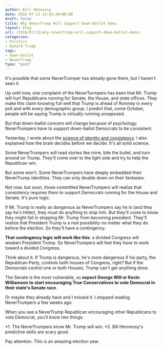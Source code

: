 ```yaml
---
author: Bill Hennessy
date: 2016-07-13 14:55:36+00:00
draft: false
title: Why NeverTrump Will Support Down-Ballot Dems
layout: blog
url: /2016/07/13/why-nevertrump-will-support-down-ballot-dems/
categories:
- Politics
- Donald Trump
tags:
- down-ballot
- NeverTrump
type: "post"
---
```


It's possible that some NeverTrumper has already gone there, but I haven't seen it.

Up until now, one complaint of the NeverTurmpers has been that Mr. Trump will hurt Republicans running for Senate, the House, and state offices. They make this claim knowing full well that Trump is ahead of Romney in every poll and with every demographic group. I predict that, come October, people will be saying Trump is virtually running unopposed.

But that down-ballot concern will change because of psychology. NeverTrumpers have to support down-ballot Democrats to be consistent.

Yesterday, I wrote about the [science of identity and consistency](https://hennessysview.com/2016/07/12/what-happens-you-identify-as-nevertrump/). I also explained how the brain decides before we decide. It's all solid science.

Some NeverTrumpers will read stories like mine, bite the bullet, and turn around on Trump. They'll come over to the light side and try to help the Republican win.

But some won't. Some NeverTrumpers have deeply embedded their NeverTrump identities. They can only double down on their fantasies.

Not now, but soon, those committed NeverTrumpers will realize that consistency requires them to support Democrats running for the House and Senate. It's pure logic.

If Mr. Trump is really as dangerous as NeverTrumpers say he is (and they say he's Hitler), they must do anything to stop him. But they'll come to know they might fail in stopping Mr. Trump from becoming president. They'll realize that President Trump is a real possibility no matter what they do before the election. So they'll have a contingency.

**That contingency logic will work like this**: a divided Congress will weaken President Trump. So NeverTrumpers will feel they have to work toward a divided Congress.

Think about it. If Trump is dangerous, he's more dangerous if his party, the Republican Party, controls both houses of Congress, right? But if the Democrats control one or both Houses, Trump can't get anything done.

The Senate is the most vulnerable, so **expect George Will or Kevin Williamson to start encouraging True Conservatives to vote Democrat in their state's Senate race**.

Or maybe they already have and I missed it. I stopped reading NeverTrumpers a few weeks ago.

When you see a NeverTrump Republican encouraging other Republicans to vote Democrat, you'll know two things:




*1. The NeverTrumpers know Mr. Trump will win.
*2. Bill Hennessy's predictive skills are scary good.


Pay attention. This is an amazing election year.
